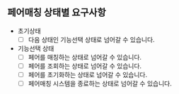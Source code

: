 ## 페어매칭 상태별 요구사항

- 초기상태
    - [ ] 다음 상태인 기능선택 상태로 넘어갈 수 있습니다.
- 기능선택 상태
    - [ ] 페어를 매칭하는 상태로 넘어갈 수 있습니다.
    - [ ] 페어를 조회하는 상태로 넘어갈 수 있습니다.
    - [ ] 페어를 초기화하는 상태로 넘어갈 수 있습니다.
    - [ ] 페어매칭 시스템을 종료하는 상태로 넘어갈 수 있습니다.
